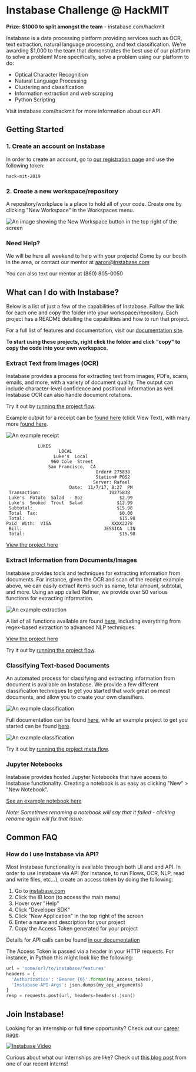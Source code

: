 # Instabase Challenge @ HackMIT

**Prize: $1000 to split amongst the team**    -    instabase.com/hackmit

Instabase is a data processing platform providing services such as OCR, text extraction, natural language processing, and text classification. We're awarding $1,000 to the team that demonstrates the best use of our platform to solve a problem! More specifically, solve a problem using our platform to do:

* Optical Character Recognition
* Natural Language Processing
* Clustering and classification
* Information extraction and web scraping
* Python Scripting

Visit instabase.com/hackmit for more information about our API.


## Getting Started

### 1. Create an account on Instabase

In order to create an account, go to [our registration page](https://www.instabase.com/account/register?use_token=true) and use the following token:

```
hack-mit-2019
```

### 2. Create a new workspace/repository

A repository/workplace is a place to hold all of your code. Create one by clicking "New Workspace" in the Workspaces menu.

![An image showing the New Workspace button in the top right of the screen](images/new_workspace.png "New Workspace")


### Need Help?

We will be here all weekend to help with your projects! Come by our booth in the area, or contact our mentor at aaron@instabase.com

You can also text our mentor at (860) 805-0050


## What can I do with Instabase?

Below is a list of just a few of the capabilities of Instabase. Follow the link for each one and copy the folder into your workspace/repository. Each project has a README detailing the capabilities and how to run that project.

For a full list of features and documentation, visit our [documentation site](https://www.instabase.com/docs/index.html).

**To start using these projects, right click the folder and click "copy" to copy the code into your own workspace.**

### Extract Text from Images (OCR)

Instabase provides a process for extracting text from images, PDFs, scans, emails, and more, with a variety of document quality. The output can include character-level confidence and positional information as well. Instabase OCR can also
handle document rotations.

Try it out by [running the project flow](https://www.instabase.com/docs/content/apps/flow/run-flow.html).

Example output for a receipt can be [found here](https://www.instabase.com/apps/ocr/review-doc/vontell/hackmit/fs/Instabase%20Drive/ocr-text-extraction/samples/out/s1_process_files/traderj_1.jpg.ibocr?i=0&ibflowresults=#) (click View Text), with many more [found here](https://www.instabase.com/vontell/hackmit/fs/Instabase%20Drive/ocr-text-extraction/samples/out/s1_process_files/).

![An example receipt](images/receipt.jpeg "Example receipt")

```
            LUKES
                    LOCAL
                  Luke's  Local
                 960 Cole  Street
                San Francisco,  CA
                                  Order# 275838
                                  Station# POS2
                                 Server: Rafael
                        Date:  11/7/17, 8:27  PM
 Transaction:                          10275838
 Luke's  Potato  Salad  - 8oz              $2.99
 Luke's  Smoked  Trout  Salad             $12.99
 Subtotal:                                $15.98
 Total  Tax:                               $0.00
 Total:                                    $15.98
Paid  With:  VISA                       XXXX2278
 Bill:                               JESSICA  LIN
 Total:                                    $15.98
 ```

[View the project here](https://www.instabase.com/vontell/hackmit/fs/Instabase%20Drive/ocr-text-extraction/)

### Extract Information from Documents/Images

Instabase provides tools and techniques for extracting information from documents. For instance, given the OCR and scan of the receipt example above, we can easily extract items such as name, total amount, subtotal, and more. Using an app called Refiner, we provide over 50 various functions for extracting information.

![An example extraction](images/review.png "Example Extraction")

A list of all functions available are found [here](https://www.instabase.com/docs/content/functions/index.html), including everything from regex-based extraction to advanced NLP techniques.

[View the project here](https://www.instabase.com/vontell/hackmit/fs/Instabase%20Drive/information-extraction/)

Try it out by [running the project flow](https://www.instabase.com/docs/content/apps/flow/run-flow.html).


### Classifying Text-based Documents

An automated process for classifying and extracting information from document is available on Instabase. We provide a few different classification techniques to get you started that work great on most documents, and allow you to create your own classifiers.

![An example classification](images/classifier.png "Example Classification")

Full documentation can be found [here](https://www.instabase.com/docs/content/apps/classifier/index.html), while an example project to get you started can be found [here](https://www.instabase.com/vontell/hackmit/fs/Instabase%20Drive/document-classifier/).

![An example classification](images/classifier_screen.png "Example Classification")

Try it out by [running the project meta flow](https://www.instabase.com/docs/content/apps/flow/run-flow.html).

### Jupyter Notebooks

Instabase provides hosted Jupyter Notebooks that have access to Instabase functionality. Creating a notebook is as easy as clicking "New" > "New Notebook". 

[See an example notebook here](https://www.instabase.com/vontell/hackmit/fs/Instabase%20Drive/jupyter-notebook/)

*Note: Sometimes renaming a notebook will say that it failed - clicking rename again will fix that issue.*

## Common FAQ

### How do I use Instabase via API?

Most Instabase functionality is available through both UI and and API. In order to use Instabase via API (for instance, to run Flows, OCR, NLP, read and write files, etc...), create an access token by doing the following:

1. Go to [instabase.com](https://www.instabase.com/)
2. Click the IB Icon (to access the main menu)
3. Hover over "Help"
4. Click "Developer SDK"
5. Click "New Application" in the top right of the screen
6. Enter a name and description for your project
7. Copy the Access Token generated for your project

Details for API calls can be found [in our documentation](https://www.instabase.com/docs/content/apis/index.html)

The Access Token is passed via a header in your HTTP requests. For instance, in Python this might look like the following:

```python
url = 'some/url/to/instabase/features'
headers = {
  'Authorization': 'Bearer {0}'.format(my_access_token),
  'Instabase-API-Args': json.dumps(my_api_arguments)
}
resp = requests.post(url, headers=headers).json()
```

## Join Instabase!

Looking for an internship or full time opportunity? Check out our [career page](https://www.instabase.com/about/careers/).


[![Instabase Video](http://img.youtube.com/vi/9M4zqGCE2kk/0.jpg)](http://www.youtube.com/watch?v=9M4zqGCE2kk)

Curious about what our internships are like? Check out [this blog post](https://blogs.instabase.com/interning-at-instabase-the-10-million-dollar-ideas-b8cbb1168ed3) from one of our recent interns!